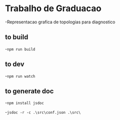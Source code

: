 # Trabalho de Graduacao
-Representacao grafica de topologias para diagnostico

## to build
-`npm run build`

## to dev
-`npm run watch`

## to generate doc
-`npm install jsdoc`

-`jsdoc -r -c .\src\conf.json .\src\` 